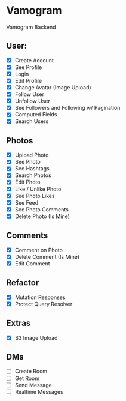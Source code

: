 # Vamogram

Vamogram Backend

## User:

- [x] Create Account
- [x] See Profile
- [x] Login
- [x] Edit Profile
- [x] Change Avatar (Image Upload)
- [x] Follow User
- [x] Unfollow User
- [x] See Followers and Following w/ Pagination
- [x] Computed Fields
- [x] Search Users

## Photos

- [x] Upload Photo
- [x] See Photo
- [x] See Hashtags
- [x] Search Photos
- [x] Edit Photo
- [x] Like / Unlike Photo
- [x] See Photo Likes
- [x] See Feed
- [x] See Photo Comments
- [x] Delete Photo (Is Mine)

## Comments

- [x] Comment on Photo
- [x] Delete Comment (Is Mine)
- [x] Edit Comment

## Refactor

- [x] Mutation Responses
- [x] Protect Query Resolver

## Extras

- [x] S3 Image Upload

## DMs

- [ ] Create Room
- [ ] Get Room
- [ ] Send Message
- [ ] Realtime Messages
